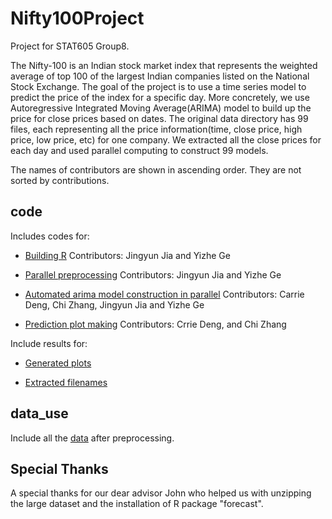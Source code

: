 # Nifty100Project
Project for STAT605 Group8.

The Nifty-100 is an Indian stock market index that represents the weighted average of top 100 of the largest Indian companies listed on the National Stock Exchange. The goal of the project is to use a time series model to predict the price of the index for a specific day. More concretely, we use Autoregressive Integrated Moving Average(ARIMA) model to build up the price for close prices based on dates. The original data directory has 99 files, each representing all the price information(time, close price, high price, low price, etc) for one company. We extracted all the close prices for each day and used parallel computing to construct 99 models.

The names of contributors are shown in ascending order. They are not sorted by contributions.

## code

Includes codes for:

- [Building R](https://github.com/April2Carrie/Nifty100Project/blob/main/code/build.sub) Contributors: Jingyun Jia and Yizhe Ge

- [Parallel preprocessing](https://github.com/April2Carrie/Nifty100Project/blob/main/code/clean_data.sub) Contributors: Jingyun Jia and Yizhe Ge

- [Automated arima model construction in parallel](https://github.com/April2Carrie/Nifty100Project/blob/main/code/analysis.sub) Contributors: Carrie Deng, Chi Zhang, Jingyun Jia and Yizhe Ge

- [Prediction plot making](https://github.com/April2Carrie/Nifty100Project/blob/main/code/arima.R) Contributors: Crrie Deng, and Chi Zhang

Include results for:

- [Generated plots](https://github.com/April2Carrie/Nifty100Project/tree/main/code/plots)

- [Extracted filenames](https://github.com/April2Carrie/Nifty100Project/blob/main/code/filenames)

## data_use

Include all the [data](https://github.com/April2Carrie/Nifty100Project/tree/main/data_use) after preprocessing.

## Special Thanks

A special thanks for our dear advisor John who helped us with unzipping the large dataset and the installation of R package "forecast".
